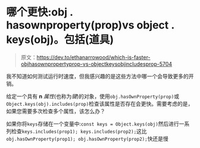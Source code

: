 # 哪个更快:obj . hasownproperty(prop)vs object . keys(obj)。包括(道具)

> 原文：<https://dev.to/ethanarrowood/which-is-faster-objhasownpropertyprop-vs-objectkeysobjincludesprop-5704>

我不知道如何测试运行时速度，但我感兴趣的是这些方法中哪一个会导致更多的开销。

给定一个具有 **n** *属性*(也称为*键*)的对象，使用`obj.hasOwnProperty(prop)`或`Object.keys(obj).includes(prop)`检查该属性是否存在会更快。需要考虑的是，如果您需要多次检查多个属性，该怎么办？

如果你将`keys`存储在一个变量中:`const keys = Object.keys(obj)`然后进行一系列检查`keys.includes(prop1); keys.includes(prop2);`这比`obj.hasOwnProperty(prop1); obj.hasOwnProperty(prop2);`快还是慢